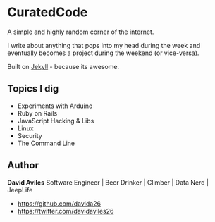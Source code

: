 # CuratedCode

A simple and highly random corner of the internet.

I write about anything that pops into my head during the week and eventually becomes a project during the weekend (or vice-versa).

Built on [Jekyll](http//jekyllrb.com) - because its awesome.


## Topics I dig

- Experiments with Arduino
- Ruby on Rails
- JavaScript Hacking & Libs 
- Linux
- Security
- The Command Line


## Author

**David Aviles**
Software Engineer | Beer Drinker | Climber | Data Nerd | JeepLife
- <https://github.com/davida26>
- <https://twitter.com/davidaviles26>


